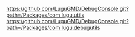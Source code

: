 https://github.com/LuguGMD/DebugConsole.git?path=/Packages/com.lugu.utils
https://github.com/LuguGMD/DebugConsole.git?path=/Packages/com.lugu.debugutils
